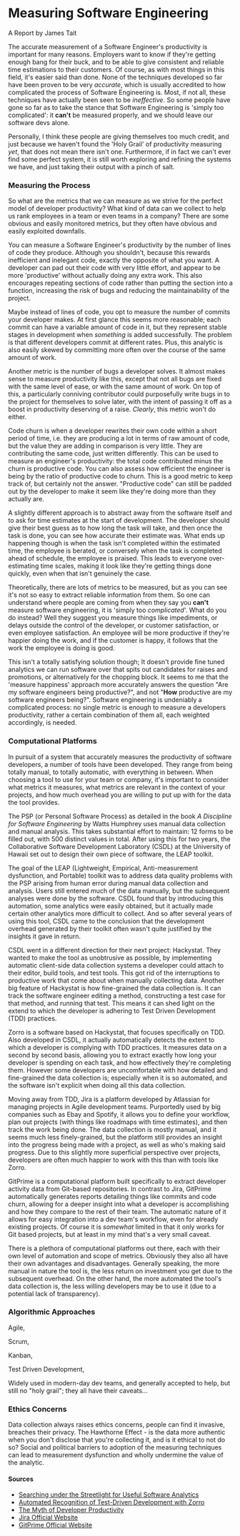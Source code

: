 # Measuring Software Engineering
A Report by James Tait

The accurate measurement of a Software Engineer's productivity is important for many reasons. Employers want to know if they're getting enough bang for their buck, and to be able to give consistent and reliable time estimations to their customers. Of course, as with most things in this field, it's easier said than done. None of the techniques developed so far have been proven to be very *accurate*, which is usually accredited to how complicated the process of Software Engineering is. Most, if not all, these techniques have actually been seen to be *ineffective*.
So some people have gone so far as to take the stance that Software Engineering is 'simply too complicated': it **can't** be measured properly, and we should leave our software devs alone.

Personally, I think these people are giving themselves too much credit, and just because we haven't found the 'Holy Grail' of productivity measuring *yet*, that does not mean there isn't one. Furthermore, if in fact we can't ever find some perfect system, it is still worth exploring and refining the systems we have, and just taking their output with a pinch of salt.

### Measuring the Process
So what are the metrics that we can measure as we strive for the perfect model of developer productivity? What kind of data can we collect to help us rank employees in a team or even teams in a company? There are some obvious and easily monitored metrics, but they often have obvious and easily exploited downfalls.

You can measure a Software Engineer's productivity by the number of lines of code they produce. Although you shouldn't, because this rewards inefficient and inelegant code, exactly the opposite of what you want. A developer can pad out their code with very little effort, and appear to be more 'productive' without actually doing any extra work. This also encourages repeating sections of code rather than putting the section into a function, increasing the risk of bugs and reducing the maintainability of the project.

Maybe instead of lines of code, you opt to measure the number of commits your developer makes. At first glance this seems more reasonable; each commit can have a variable amount of code in it, but they represent stable stages in development when *something* is added successfully. The problem is that different developers commit at different rates. Plus, this analytic is also easily skewed by committing more often over the course of the same amount of work.

Another metric is the number of bugs a developer solves. It almost makes sense to measure productivity like this, except that not all bugs are fixed with the same level of ease, or with the same amount of work. On top of this, a particularly conniving contributor could purposefully write bugs in to the project for themselves to solve later, with the intent of passing it off as a boost in productivity deserving of a raise. *Clearly*, this metric won't do either.

Code churn is when a developer rewrites their own code within a short period of time, i.e. they are producing a lot in terms of raw amount of code, but the value they are adding in comparison is very little. They are contributing the same code, just written differently. This can be used to measure an engineer's productivity: the total code contributed minus the churn is productive code. You can also assess how efficient the engineer is being by the ratio of productive code to churn. This is a good metric to keep track of, but certainly not the answer. "Productive code" can still be padded out by the developer to make it seem like they're doing more than they actually are.

A slightly different approach is to abstract away from the software itself and to ask for time estimates at the start of development. The developer should give their best guess as to how long the task will take, and then once the task is done, you can see how accurate their estimate was. What ends up happening though is when the task isn't completed within the estimated time, the employee is berated, or conversely when the task is completed ahead of schedule, the employee is praised. This leads to everyone over-estimating time scales, making it look like they're getting things done quickly, even when that isn't genuinely the case.

Theoretically, there are lots of metrics to be measured, but as you can see it's not so easy to extract reliable information from them. So one can understand where people are coming from when they say you **can't** measure software engineering, it is 'simply too *complicated*'.
What do you do instead? Well they suggest you measure things like impediments, or delays outside the control of the developer, or customer satisfaction, or even employee satisfaction. An employee will be more productive if they're happier doing the work, and if the customer is happy, it follows that the work the employee is doing is good.

This isn't a totally satisfying solution though; It doesn't provide fine tuned analytics we can run software over that spits out candidates for raises and promotions, or alternatively for the chopping block. It seems to me that the 'measure happiness' approach more accurately answers the question "Are my software engineers being productive?", and not "**How** productive are my software engineers being?". Software engineering is undeniably a complicated process: no single metric is enough to measure a developers productivity, rather a certain combination of them all, each weighted accordingly, is needed.

### Computational Platforms
In pursuit of a system that accurately measures the productivity of software developers, a number of tools have been developed. They range from being totally manual, to totally automatic, with everything in between. When choosing a tool to use for your team or company, it's important to consider what metrics it measures, what metrics are relevant in the context of your projects, and how much overhead you are willing to put up with for the data the tool provides.

The PSP (or Personal Software Process) as detailed in the book *A Discipline for Software Engineering* by Watts Humphrey uses manual data collection and manual analysis. This takes substantial effort to maintain: 12 forms to be filled out, with 500 distinct values in total. After using this for two years, the Collaborative Software Development Laboratory (CSDL) at the University of Hawaii set out to design their own piece of software, the LEAP toolkit.

The goal of the LEAP (Lightweight, Empirical, Anti-measurement dysfunction, and Portable) toolkit was to address data quality problems with the PSP arising from human error during manual data collection and analysis. Users still entered much of the data manually, but the subsequent analyses were done by the software. CSDL found that by introducing this automation, some analytics were easily obtained, but it actually made certain other analytics more difficult to collect. And so after several years of using this tool, CSDL came to the conclusion that the development overhead generated by their toolkit often wasn't quite justified by the insights it gave in return.

CSDL went in a different direction for their next project: Hackystat. They wanted to make the tool as unobtrusive as possible, by implementing automatic client-side data collection systems a developer could attach to their editor, build tools, and test tools. This got rid of the interruptions to productive work that come about when manually collecting data. Another big feature of Hackystat is how fine-grained the data collection is. It can track the software engineer editing a method, constructing a test case for that method, and running that test. This means it can shed light on the extend to which the developer is adhering to Test Driven Development (TDD) practices.

Zorro is a software based on Hackystat, that focuses specifically on TDD. Also developed in CSDL, it actually automatically detects the extent to which a developer is complying with TDD practices. It measures data on a second by second basis, allowing you to extract exactly how long your developer is spending on each task, and how effectively they're completing them. However some developers are uncomfortable with how detailed and fine-grained the data collection is; especially when it is so automated, and the software isn't explicit when doing all this data collection.

Moving away from TDD, Jira is a platform developed by Atlassian for managing projects in Agile development teams. Purportedly used by big companies such as Ebay and Spotify, it allows you to define your workflow, plan out projects (with things like roadmaps with time estimates), and then track the work being done. The data collection is mostly manual, and it seems much less finely-grained, but the platform still provides an insight into the progress being made with a project, as well as who's making said progress. Due to this slightly more superficial perspective over projects, developers are often much happier to work with this than with tools like Zorro.

GitPrime is a computational platform built specifically to extract developer activity data from Git-based repositories. In contrast to Jira, GitPrime automatically generates reports detailing things like commits and code churn, allowing for a deeper insight into what a developer is accomplishing and how they compare to the rest of their team. The automatic nature of it allows for easy integration into a dev team's workflow, even for already existing projects. Of course it is *somewhat* limited in that it only works for Git based projects, but at least in my mind that's a very small caveat.

There is a plethora of computational platforms out there, each with their own level of automation and scope of metrics. Obviously they also all have their own advantages and disadvantages. Generally speaking, the more manual in nature the tool is, the less return on investment you get due to the subsequent overhead. On the other hand, the more automated the tool's data collection is, the less willing developers may be to use it (due to a potential lack of transparency).

### Algorithmic Approaches


Agile,

Scrum,

Kanban,

Test Driven Development,

Widely used in modern-day dev teams, and generally accepted to help, but still no "holy grail"; they all have their caveats...

### Ethics Concerns
Data collection always raises ethics concerns, people can find it invasive, breaches their privacy. The Hawthorne Effect - is the data more authentic when you don't disclose that you're collecting it, and is it ethical to not do so? Social and political barriers to adoption of the measuring techniques can lead to measurement dysfunction and wholly undermine the value of the analytic.

#### Sources
*   [Searching under the Streetlight for Useful Software Analytics](http://www.citeulike.org/group/3370/article/12458067)
*   [Automated Recognition of Test-Driven Development with Zorro](http://citeseerx.ist.psu.edu/viewdoc/summary?doi=10.1.1.597.6431)
*   [The Myth of Developer Productivity](https://dev9.com/blog-posts/2015/1/the-myth-of-developer-productivity)
*   [Jira Official Website](https://www.atlassian.com/software/jira)
*   [GitPrime Official Website](https://www.gitprime.com/product/)
